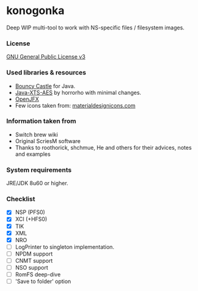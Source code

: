 # konogonka

Deep WIP multi-tool to work with NS-specific files / filesystem images.

### License

[GNU General Public License v3](https://github.com/developersu/konogonka/blob/master/LICENSE)

### Used libraries & resources
* [Bouncy Castle](https://www.bouncycastle.org/) for Java.
* [Java-XTS-AES](https://github.com/horrorho/Java-XTS-AES) by horrorho with minimal changes.
* [OpenJFX](https://wiki.openjdk.java.net/display/OpenJFX/Main)
* Few icons taken from: [materialdesignicons.com](http://materialdesignicons.com/)

### Information taken from
* Switch brew wiki
* Original ScriesM software
* Thanks to roothorick, shchmue, He and others for their advices, notes and examples

### System requirements

JRE/JDK 8u60 or higher.

### Checklist

* [X] NSP (PFS0)
* [X] XCI (+HFS0)
* [X] TIK
* [X] XML 
* [X] NRO
* [ ] LogPrinter to singleton implementation.
* [ ] NPDM support
* [ ] CNMT support
* [ ] NSO support
* [ ] RomFS deep-dive 
* [ ] 'Save to folder' option